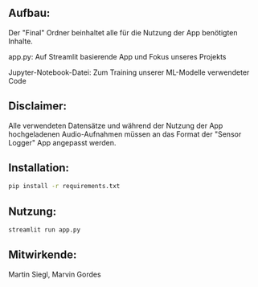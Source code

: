 ## Aufbau:

Der "Final" Ordner beinhaltet alle für die Nutzung der App benötigten Inhalte.

app.py: Auf Streamlit basierende App und Fokus unseres Projekts

Jupyter-Notebook-Datei: Zum Training unserer ML-Modelle verwendeter Code

## Disclaimer: 

Alle verwendeten Datensätze und während der Nutzung der App hochgeladenen Audio-Aufnahmen müssen an das Format der "Sensor Logger" App angepasst werden.

## Installation:

```bash	
pip install -r requirements.txt
```

## Nutzung:

```bash
streamlit run app.py
```
## Mitwirkende:

Martin Siegl, Marvin Gordes
